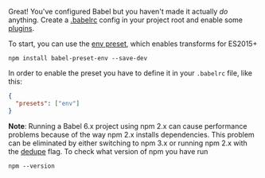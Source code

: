 <p>Great! You've configured Babel but you haven't made it actually <em>do</em> anything. Create a <a href="/docs/usage/babelrc">.babelrc</a> config in your project root and enable some <a href="/docs/plugins">plugins</a>.</p>

To start, you can use the <a href="https://babeljs.io/docs/plugins/preset-env/">env preset</a>, which enables transforms for ES2015+

```shell
npm install babel-preset-env --save-dev
```

In order to enable the preset you have to define it in your <code>.babelrc</code> file, like this:

```json
{
  "presets": ["env"]
}
```
<strong>Note</strong>: Running a Babel 6.x project using npm 2.x can cause performance problems because of the way npm 2.x installs dependencies. This problem can be eliminated by either switching to npm 3.x or running npm 2.x with the <a href="https://docs.npmjs.com/cli/dedupe">dedupe</a> flag. To check what version of npm you have run

```shell
npm --version
```
